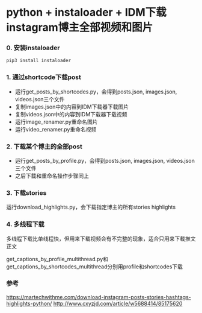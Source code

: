 # python + instaloader + IDM下载instagram博主全部视频和图片

### 0. 安装instaloader
```bash
pip3 install instaloader
```

### 1. 通过shortcode下载post
- 运行get_posts_by_shortcodes.py，会得到posts.json, images.json, videos.json三个文件
- 复制images.json中的内容到IDM下载器下载图片
- 复制videos.json中的内容到IDM下载器下载视频
- 运行image_renamer.py重命名图片
- 运行video_renamer.py重命名视频

### 2. 下载某个博主的全部post
- 运行get_posts_by_profile.py，会得到posts.json, images.json, videos.json三个文件
- 之后下载和重命名操作步骤同上

### 3. 下载stories
运行download_highlights.py，会下载指定博主的所有stories highlights

### 4. 多线程下载
多线程下载比单线程快，但用来下载视频会有不完整的现象，适合只用来下载推文正文

get_captions_by_profile_multithread.py和get_captions_by_shortcodes_multithread分别用profile和shortcodes下载


### 参考
https://martechwithme.com/download-instagram-posts-stories-hashtags-highlights-python/
http://www.cxyzjd.com/article/w5688414/85175620

